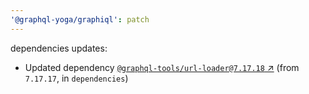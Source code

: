 ```yaml
---
'@graphql-yoga/graphiql': patch
---
```

dependencies updates:
  - Updated dependency [`@graphql-tools/url-loader@7.17.18` ↗︎](https://www.npmjs.com/package/@graphql-tools/url-loader/v/7.17.18) (from `7.17.17`, in `dependencies`)
